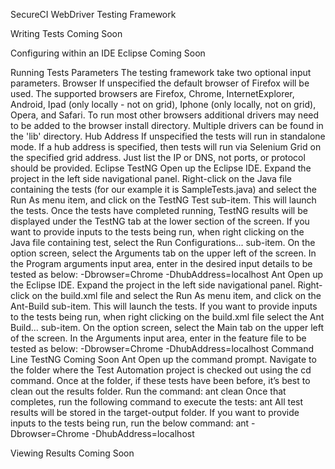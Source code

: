 SecureCI WebDriver Testing Framework

Writing Tests
	Coming Soon

Configuring within an IDE
	Eclipse
		Coming Soon

Running Tests
	Parameters
		The testing framework take two optional input parameters.
		Browser
			If unspecified the default browser of Firefox will be used. The supported browsers are Firefox, Chrome, InternetExplorer, Android, Ipad (only locally - not on grid), Iphone (only locally, not on grid), Opera, and Safari. To run most other browsers additional drivers may need to be added to the browser install directory. Multiple drivers can be found in the 'lib' directory.
		Hub Address
			If unspecified the tests will run in standalone mode. If a hub address is specified, then tests will run via Selenium Grid on the specified grid address. Just list the IP or DNS, not ports, or protocol should be provided.
	Eclipse
		TestNG
			Open up the Eclipse IDE. Expand the project in the left side navigational panel. Right-click on the Java file containing the tests (for our example it is SampleTests.java) and select the Run As menu item, and click on the TestNG Test sub-item. This will launch the tests.
			Once the tests have completed running, TestNG results will be displayed under the TestNG tab at the lower section of the screen.
			If you want to provide inputs to the tests being run, when right clicking on the Java file containing test, select the Run Configurations... sub-item. On the option screen, select the Arguments tab on the upper left of the screen. In the Program arguments input area, enter in the desired input details to be tested as below:
				-Dbrowser=Chrome -DhubAddress=localhost
		Ant
			Open up the Eclipse IDE. Expand the project in the left side navigational panel. Right-click on the build.xml file and select the Run As menu item, and click on the Ant-Build sub-item. This will launch the tests.
			If you want to provide inputs to the tests being run, when right clicking on the build.xml file select the Ant Build... sub-item. On the option screen, select the Main tab on the upper left of the screen. In the Arguments input area, enter in the feature file to be tested as below:
				-Dbrowser=Chrome -DhubAddress=localhost
	Command Line
		TestNG
			Coming Soon
		Ant
			Open up the command prompt. Navigate to the folder where the Test Automation project is checked out using the cd command. Once at the folder, if these tests have been before, it’s best to clean out the results folder. Run the command:
				ant clean
			Once that completes, run the following command to execute the tests:
				ant
			All test results will be stored in the target-output folder.
			If you want to provide inputs to the tests being run, run the below command:
				ant -Dbrowser=Chrome -DhubAddress=localhost

Viewing Results
	Coming Soon